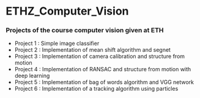 # ETHZ_Computer_Vision

### Projects of the course computer vision given at ETH

* Project 1 : Simple image classifier
* Project 2 : Implementation of mean shift algorithm and segnet
* Project 3 : Implementation of camera calibration and structure from motion
* Project 4 : Implementation of RANSAC and structure from motion with deep learning
* Project 5 : Implementation of bag of words algorithm and VGG network
* Project 6 : Implementation of a tracking algorithm using particles
